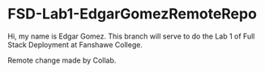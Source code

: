 # FSD-Lab1-EdgarGomezRemoteRepo

Hi, my name is Edgar Gomez.
This branch will serve to do the Lab 1 of Full Stack Deployment at Fanshawe College.

Remote change made by Collab.
